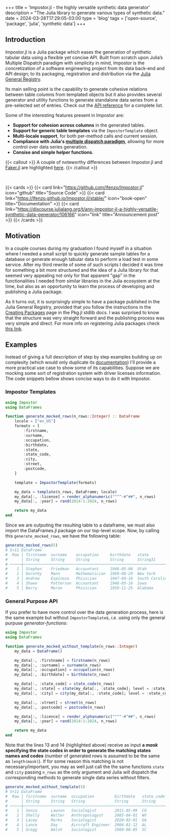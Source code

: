 +++
title = 'Impostor.jl - the highly versatile synthetic data generator'
description = "The Julia library to generate various types of synthetic data."
date = 2024-03-28T17:29:05-03:00
type = 'blog'
tags = ['open-source', 'package', 'julia', 'synthetic data']
+++

## Introduction

Impostor.jl is a Julia package which eases the generation of synthetic tabular data using a flexible yet concise API. Built from scratch upon Julia’s Multiple Dispatch paradigm with simplicity in mind, Impostor is the concretization of a software engineering project from its data back-end and API design; to its packaging, registration and distribution via the [Julia General Registry](https://github.com/JuliaRegistries/General).

Its main selling point is the capability to generate cohesive relations between table columns from templated objects but it also provides several generator and utility functions to generate standalone data series from a pre-selected set of entries. Check out the [API reference](https://lfenzo.github.io/Impostor.jl/stable/api_reference/) for a complete list.

Some of the interesting features present in Impostor are:
- **Support for cohesion across columns** in the generated tables.
- **Support for generic table templates** via the `ImpostorTemplate` object.
- **Multi-locale support**, for both per-method calls and current session.
- **Compliance with Julia's [multiple dispatch paradigm](https://docs.julialang.org/en/v1/manual/methods/)**, allowing for more control over data series generation.
- **Consise and simple helper functions**.

{{< callout >}}
A couple of noteworthy differences between Impostor.jl and [Faker.jl](https://github.com/neomatrixcode/Faker.jl) are highlighted [here](https://discourse.julialang.org/t/ann-impostor-jl-a-highly-versatile-synthetic-data-generator/106166/3).
{{< /callout >}}

<br>

{{< cards >}}
  {{< card link="https://github.com/lfenzo/Impostor.jl" icon="github" title="Source Code" >}}
  {{< card link="https://lfenzo.github.io/Impostor.jl/stable/" icon="book-open" title="Documentation" >}}
  {{< card link="https://discourse.julialang.org/t/ann-impostor-jl-a-highly-versatile-synthetic-data-generator/106166" icon="link" title="Announcement post" >}}
{{< /cards >}}


## Motivation

In a couple courses during my graduation I found myself in a situation where I needed a small script to quickly generate sample tables for a database or generate enough tabular data to perform a load test in some service. After my third rewrite of some of such scripts I decided it was time for something a bit more structured and the idea of a Julia library for that seemed very appealing not only for that apparent "gap" in the functionalities I needed from similar libraries in the Julia ecosystem at the time, but also as an opportunity to learn the process of developing and publishing a Julia package.

As it turns out, it is surprisingly simple to have a package published in the Julia General Registry, provided that you follow the instructions in the [Creating Packages](https://pkgdocs.julialang.org/v1/creating-packages/) page in the Pkg.jl stdlib docs. I was surprised to know that the structure was very straight forward and the publishing process was very simple and direct. For more info on registering Julia packages check [this link](https://pkgdocs.julialang.org/v1/creating-packages/#Registering-packages).

## Examples

Instead of giving a full description of step by step examples building up on complexity (which would only duplicate its [documentation](https://lfenzo.github.io/Impostor.jl/stable/)) I'll provide a more practical use case to show some of its capabilities. Suppose we are mocking some sort of registration system with driver licenses information. The code snippets bellow shows concise ways to do it with Impostor.

### Impostor Templates

```julia {linenos=table, filename="generate_my_data.jl"}
using Impostor
using DataFrames

function generate_mocked_rows(n_rows::Integer) :: DataFrame
    locale = ["en_US"]
    formats = [
        :firstname,
        :surname,
        :occupation,
        :birthdate,
        :state,
        :state_code,
        :city,
        :street,
        :postcode,
    ]

    template = ImpostorTemplate(formats)

    my_data = template(n_rows, DataFrame; locale)
    my_data[:, :license] = render_alphanumeric("^^^-#^##", n_rows)
    my_data[:, :year] = rand(2014:1:2024, n_rows)

    return my_data
end
```

Since we are outputing the resulting table to a dataframe, we must also import the DataFrames.jl package on our top-level scope. Now, by calling this `generate_mocked_rows`, we have the following table:
```julia
generate_mocked_rows(5)
# 5×11 DataFrame
#  Row │ firstname  surname    occupation     birthdate   state           state_code  city            street             postcode     licence   year  
#      │ String     String     String         String      String31        String3     String31        String             String       String    Int64 
# ─────┼─────────────────────────────────────────────────────────────────────────────────────────────────────────────────────────────────────────────
#    1 │ Stephen    Friedman   Accountant     1946-05-06  Utah            UT          Salt Lake City  Daugherty Avenue   363-646-702  GLU-2A12   2014
#    2 │ Dorothy    Mann       Mathematician  1969-08-29  New York        NY          New York City   Oconnor Road       863-875-466  WHN-0M46   2019
#    3 │ Andrew     Espinoza   Phisician      1947-04-16  South Carolina  SC          Charleston      Olivia Le Alley    541-284-571  UQJ-4H86   2017
#    4 │ Shawn      Patterson  Accountant     1946-05-16  Iowa            IA          Des Moines      Callahan Road      549-716-942  HCN-4H78   2016
#    5 │ Barry      Moran      Phisician      1959-11-25  Alabama         AL          Montgomery      Peterson Driveway  075-858-427  AYA-3L14   2019
```

### General Purpose API

If you prefer to have more control over the data generation process, here is the same example but without `ImpostorTemplate`s, *i.e.* using only the general purpuse *generator-functions*:

```julia {linenos=table, filename="generate_my_data.jl", hl_lines=[13, 14]}
using Impostor
using DataFrames

function generate_mocked_without_template(n_rows::Integer)
    my_data = DataFrame()

    my_data[:, :firstname] = firstname(n_rows)
    my_data[:, :surname] = surname(n_rows)
    my_data[:, :occupation] = occupation(n_rows)
    my_data[:, :birthdate] = birthdate(n_rows)

    my_data[:, :state_code] = state_code(n_rows)
    my_data[:, :state] = state(my_data[:, :state_code]; level = :state_code)
    my_data[:, :city] = city(my_data[:, :state_code]; level = :state_code)

    my_data[:, :street] = street(n_rows)
    my_data[:, :postcode] = postcode(n_rows)

    my_data[:, :licence] = render_alphanumeric("^^^-#^##", n_rows)
    my_data[:, :year] = rand(2014:1:2024, n_rows)

    return my_data
end
```

Note that the lines 13 and 14 (highlighted above) receive as input **a *mask* specifying the state codes in order to generate the matching states names and codes** (number of generated rows is assumed to be the same as `length(mask)`). If for some reason this matching is not necessary/important, you may as well just call the the same functions `state` and `city` passing `n_rows` as the only argument and Julia will dispatch the corresponding methods to generate single data series without filters.

```julia
generate_mocked_without_template(5)
# 5×11 DataFrame
#  Row │ firstname  surname  occupation         birthdate   state_code  state           city        street                   postcode     licence   year  
#      │ String     String   String             String      String      String          String      String                   String       String    Int64 
# ─────┼──────────────────────────────────────────────────────────────────────────────────────────────────────────────────────────────────────────────────
#    1 │ Sonia      Lawson   Sociologist        2011-05-09  CO          Colorado        Denver      West Road                024-483-265  PDC-4H97   2015
#    2 │ Shelly     Walter   Anthropologyst     2005-04-01  WV          West Virginia   Charleston  Tran Driveway            623-875-415  FIC-8B04   2019
#    3 │ Lacey      Marks    Sociologist        2020-02-01  GA          Georgia         Atlanta     Mason Valencia Alley     943-370-619  PDW-2I72   2020
#    4 │ Lance      Day      Aircraft Engineer  2004-01-12  AL          Alabama         Montgomery  Kent Road                002-914-648  KPE-0J59   2021
#    5 │ Gregg      Walsh    Sociologist        1969-08-05  SC          South Carolina  Columbia    Katherine Huff Driveway  058-703-987  DJM-5F65   2018
```
